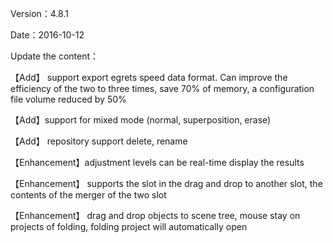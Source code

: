 Version：4.8.1

Date：2016-10-12

Update the content：

【Add】 support export egrets speed data format. Can improve the efficiency of the two to three times, save 70% of memory, a configuration file volume reduced by 50%

【Add】support for mixed mode (normal, superposition, erase)

【Add】 repository support delete, rename

【Enhancement】adjustment levels can be real-time display the results

【Enhancement】 supports the slot in the drag and drop to another slot, the contents of the merger of the two slot

【Enhancement】 drag and drop objects to scene tree, mouse stay on projects of folding, folding project will automatically open